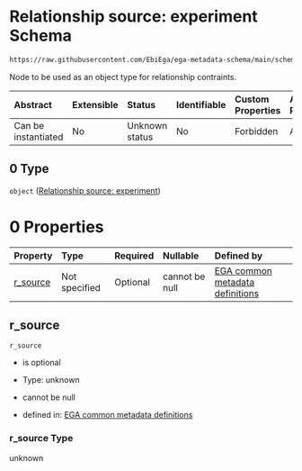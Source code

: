 # Relationship source: experiment Schema

```txt
https://raw.githubusercontent.com/EbiEga/ega-metadata-schema/main/schemas/EGA.experiment.json#/properties/experiment_relationships/items/allOf/1/anyOf/1/allOf/1/anyOf/0
```

Node to be used as an object type for relationship contraints.

| Abstract            | Extensible | Status         | Identifiable | Custom Properties | Additional Properties | Access Restrictions | Defined In                                                                           |
| :------------------ | :--------- | :------------- | :----------- | :---------------- | :-------------------- | :------------------ | :----------------------------------------------------------------------------------- |
| Can be instantiated | No         | Unknown status | No           | Forbidden         | Allowed               | none                | [EGA.experiment.json\*](../../../schemas/EGA.experiment.json "open original schema") |

## 0 Type

`object` ([Relationship source: experiment](ega-12-definitions-relationship-source-experiment.md))

# 0 Properties

| Property               | Type          | Required | Nullable       | Defined by                                                                                                                                                                                                                                                               |
| :--------------------- | :------------ | :------- | :------------- | :----------------------------------------------------------------------------------------------------------------------------------------------------------------------------------------------------------------------------------------------------------------------- |
| [r\_source](#r_source) | Not specified | Optional | cannot be null | [EGA common metadata definitions](ega-12-definitions-relationship-source-experiment-properties-r_source.md "https://raw.githubusercontent.com/EbiEga/ega-metadata-schema/main/schemas/EGA.common-definitions.json#/definitions/r-source-experiment/properties/r_source") |

## r\_source



`r_source`

*   is optional

*   Type: unknown

*   cannot be null

*   defined in: [EGA common metadata definitions](ega-12-definitions-relationship-source-experiment-properties-r_source.md "https://raw.githubusercontent.com/EbiEga/ega-metadata-schema/main/schemas/EGA.common-definitions.json#/definitions/r-source-experiment/properties/r_source")

### r\_source Type

unknown

